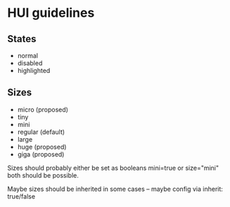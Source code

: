 # HUI guidelines

## States

* normal
* disabled
* highlighted

## Sizes

* micro (proposed)
* tiny
* mini
* regular (default)
* large
* huge (proposed)
* giga (proposed)

Sizes should probably either be set as booleans mini=true or size="mini" both should be possible.

Maybe sizes should be inherited in some cases – maybe config via inherit: true/false